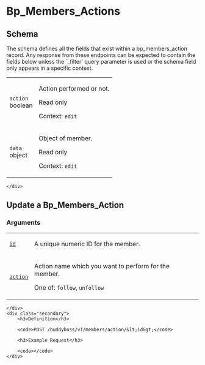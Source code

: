 ---
---

# Bp_Members_Actions

<section class="route">
	<div class="primary">
		<h2>Schema</h2>
<p>The schema defines all the fields that exist within a bp_members_action record. Any response from these endpoints can be expected to contain the fields below unless the `_filter` query parameter is used or the schema field only appears in a specific context.</p>
<table class="attributes">
			<tr id="schema-action">
			<td>
				<code>action</code><br />
				<span class="type">
					boolean				</span>
			</td>
			<td>
				<p>Action performed or not.</p>
									<p class="read-only">Read only</p>
								<p class="context">Context: <code>edit</code></p>
							</td>
		</tr>
			<tr id="schema-data">
			<td>
				<code>data</code><br />
				<span class="type">
					object				</span>
			</td>
			<td>
				<p>Object of member.</p>
									<p class="read-only">Read only</p>
								<p class="context">Context: <code>edit</code></p>
							</td>
		</tr>
	</table>

	</div>
</section>

<div><section class="route">
	<div class="primary">
		<h2>Update a Bp_Members_Action</h2>
			<h3>Arguments</h3>
	<table class="arguments">
					<tr>
				<td>
											<code><a href="#schema-id">id</a></code><br />
									</td>
				<td>
											<p>A unique numeric ID for the member.</p>
																								</td>
			</tr>
					<tr>
				<td>
											<code><a href="#schema-action">action</a></code><br />
									</td>
				<td>
											<p>Action name which you want to perform for the member.</p>
																										<p>One of: <code>follow</code>, <code>unfollow</code></p>
									</td>
			</tr>
			</table>

	</div>
	<div class="secondary">
		<h3>Definition</h3>

		<code>POST /buddyboss/v1/members/action/&lt;id&gt;</code>

		<h3>Example Request</h3>

		<code></code>
	</div>
</section>
</div>
